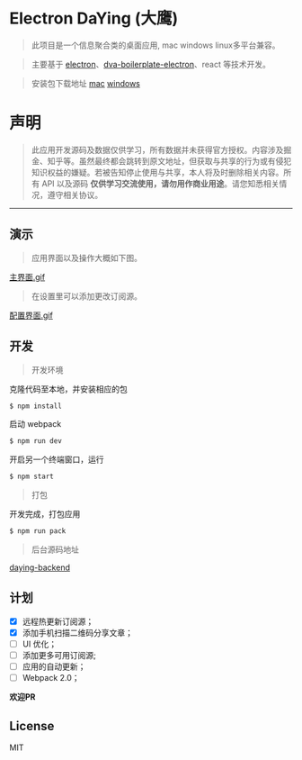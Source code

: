 # Electron DaYing (大鹰)

> 此项目是一个信息聚合类的桌面应用, mac windows linux多平台兼容。

> 主要基于 [electron](https://github.com/electron/electron)、[dva-boilerplate-electron](https://github.com/sorrycc/dva-boilerplate-electron)、react 等技术开发。

> 安装包下载地址 [mac](https://github.com/emododododo/daying/releases/download/0.0.1/daying-mac.zip) [windows](https://github.com/emododododo/daying/releases/download/0.0.1/daying-windows.zip)

# 声明

> 此应用开发源码及数据仅供学习，所有数据并未获得官方授权。内容涉及掘金、知乎等。虽然最终都会跳转到原文地址，但获取与共享的行为或有侵犯知识权益的嫌疑。若被告知停止使用与共享，本人将及时删除相关内容。所有 API 以及源码 **仅供学习交流使用，请勿用作商业用途**。请您知悉相关情况，遵守相关协议。

---
## 演示
> 应用界面以及操作大概如下图。

[主界面.gif](http://7xkj1z.com1.z0.glb.clouddn.com/daying_display1.gif)

> 在设置里可以添加更改订阅源。

[配置界面.gif](http://7xkj1z.com1.z0.glb.clouddn.com/daying_config.gif)

## 开发

> 开发环境

克隆代码至本地，并安装相应的包
```bash
$ npm install
```

启动 webpack

```bash
$ npm run dev
```

开启另一个终端窗口，运行

```bash
$ npm start
```

> 打包

开发完成，打包应用

```bash
$ npm run pack
```

> 后台源码地址

[daying-backend](https://github.com/emododododo/daying-backend)
## 计划
- [x] 远程热更新订阅源；
- [x] 添加手机扫描二维码分享文章；
- [ ] UI 优化；
- [ ] 添加更多可用订阅源;
- [ ] 应用的自动更新；
- [ ] Webpack 2.0；

**欢迎PR**

## License

MIT
